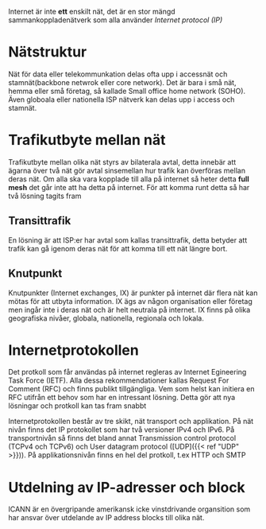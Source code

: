 Internet är inte **ett** enskilt nät, det är en stor mängd sammankoppladenätverk som alla använder *Internet protocol (IP)*   



# Nätstruktur
Nät för data eller telekommunkation delas ofta upp i accessnät och stamnät(backbone netwrok eller core network). Det är bara i små nät, hemma eller små företag, så kallade Small office home network (SOHO). Även globoala eller nationella ISP nätverk kan delas upp i access och stamnät.


# Trafikutbyte mellan nät
Trafikutbyte mellan olika nät styrs av bilaterala avtal, detta innebär att ägarna över två nät gör avtal sinsemellan hur trafik kan överföras mellan deras nät. Om alla ska vara kopplade till alla på internet så heter detta **full mesh** det går inte att ha detta på internet. För att komma runt detta så har två lösning tagits fram

## Transittrafik
En lösning är att ISP:er har avtal som kallas transittrafik, detta betyder att trafik kan gå igenom deras nät för att komma till ett nät längre bort. 

## Knutpunkt
Knutpunkter (Internet exchanges, IX) är punkter på internet där flera nät kan mötas för att utbyta information. IX ägs av någon organisation eller företag men ingår inte i deras nät och är helt neutrala på internet. IX finns på olika geografiska nivåer, globala, nationella, regionala och lokala. 

# Internetprotokollen
Det protkoll som får användas på internet regleras av Internet Egineering Task Force (IETF). Alla dessa rekommendationer kallas Request For Comment (RFC) och finns publikt tillgängliga. Vem som helst kan initiera en RFC utifrån ett behov som har en intressant lösning. Detta gör att nya lösningar och protkoll kan tas fram snabbt

Internetprotokollen består av tre skikt, nät transport och applikation. På nät nivån finns det IP protokollet som har två versioner IPv4 och IPv6. På transportnivån så finns det bland annat Transmission control protocol (TCPv4 och TCPv6) och User datagram protocol ([UDP]({{< ref "UDP" >}})). På applikationsnivån finns en hel del protkoll, t.ex HTTP och SMTP

# Utdelning av IP-adresser och block
ICANN är en övergripande amerikansk icke vinstdrivande organsition som har ansvar över utdelande av IP address blocks till olika nät.

